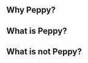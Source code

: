 ## <a name="why">Why Peppy?</a>

## <a name="what">What is Peppy?</a>

## <a name="whatnot">What is not Peppy?</a>